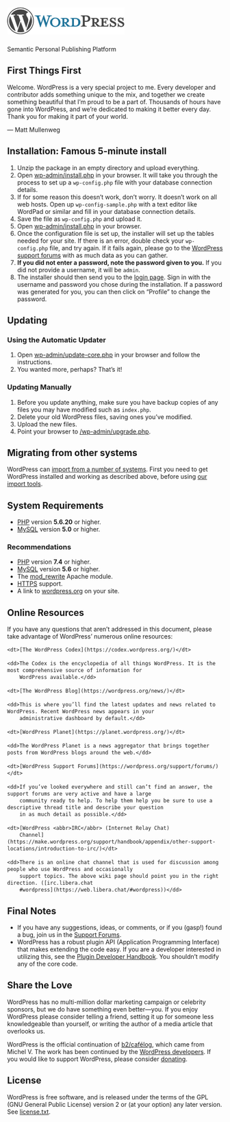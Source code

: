 # [![WordPress](wp-admin/images/wordpress-logo.png)](https://wordpress.org/)

Semantic Personal Publishing Platform

## First Things First

Welcome. WordPress is a very special project to me. Every developer and contributor adds something unique to the mix,
and together we create something beautiful that I’m proud to be a part of. Thousands of hours have gone into WordPress,
and we’re dedicated to making it better every day. Thank you for making it part of your world.

— Matt Mullenweg

## Installation: Famous 5-minute install

1. Unzip the package in an empty directory and upload everything.
2. Open <span class="file">[wp-admin/install.php](wp-admin/install.php)</span> in your browser. It will take you through
   the process to set up a `wp-config.php` file with your database connection details.
3. If for some reason this doesn’t work, don’t worry. It doesn’t work on all web hosts. Open up `wp-config-sample.php`
   with a text editor like WordPad or similar and fill in your database connection details.
4. Save the file as `wp-config.php` and upload it.
5. Open <span class="file">[wp-admin/install.php](wp-admin/install.php)</span> in your browser.
6. Once the configuration file is set up, the installer will set up the tables needed for your site. If there is an
   error, double check your `wp-config.php` file, and try again. If it fails again, please go to the [WordPress support
   forums](https://wordpress.org/support/forums/) with as much data as you can gather.
7. **If you did not enter a password, note the password given to you.** If you did not provide a username, it will be
   `admin`.
8. The installer should then send you to the [login page](wp-login.php). Sign in with the username and password you
   chose during the installation. If a password was generated for you, you can then click on “Profile” to change the
   password.

## Updating

### Using the Automatic Updater

1. Open <span class="file">[wp-admin/update-core.php](wp-admin/update-core.php)</span> in your browser and follow the
   instructions.
2. You wanted more, perhaps? That’s it!

### Updating Manually

1. Before you update anything, make sure you have backup copies of any files you may have modified such as `index.php`.
2. Delete your old WordPress files, saving ones you’ve modified.
3. Upload the new files.
4. Point your browser to <span class="file">[/wp-admin/upgrade.php](wp-admin/upgrade.php).</span>

## Migrating from other systems

WordPress can [import from a number of systems](https://wordpress.org/support/article/importing-content/). First you
need to get WordPress installed and working as described above, before using [our import tools](wp-admin/import.php).

## System Requirements

- [PHP](https://secure.php.net/) version **5.6.20** or higher.
- [MySQL](https://www.mysql.com/) version **5.0** or higher.

### Recommendations

- [PHP](https://secure.php.net/) version **7.4** or higher.
- [MySQL](https://www.mysql.com/) version **5.6** or higher.
- The [mod_rewrite](https://httpd.apache.org/docs/2.2/mod/mod_rewrite.html) Apache module.
- [HTTPS](https://wordpress.org/news/2016/12/moving-toward-ssl/) support.
- A link to [wordpress.org](https://wordpress.org/) on your site.

## Online Resources

If you have any questions that aren’t addressed in this document, please take advantage of WordPress’ numerous online
resources:

<dl>

    <dt>[The WordPress Codex](https://codex.wordpress.org/)</dt>

    <dd>The Codex is the encyclopedia of all things WordPress. It is the most comprehensive source of information for
    	WordPress available.</dd>

    <dt>[The WordPress Blog](https://wordpress.org/news/)</dt>

    <dd>This is where you’ll find the latest updates and news related to WordPress. Recent WordPress news appears in your
    	administrative dashboard by default.</dd>

    <dt>[WordPress Planet](https://planet.wordpress.org/)</dt>

    <dd>The WordPress Planet is a news aggregator that brings together posts from WordPress blogs around the web.</dd>

    <dt>[WordPress Support Forums](https://wordpress.org/support/forums/)</dt>

    <dd>If you’ve looked everywhere and still can’t find an answer, the support forums are very active and have a large
    	community ready to help. To help them help you be sure to use a descriptive thread title and describe your question
    	in as much detail as possible.</dd>

    <dt>[WordPress <abbr>IRC</abbr> (Internet Relay Chat)
    	Channel](https://make.wordpress.org/support/handbook/appendix/other-support-locations/introduction-to-irc/)</dt>

    <dd>There is an online chat channel that is used for discussion among people who use WordPress and occasionally
    	support topics. The above wiki page should point you in the right direction. ([irc.libera.chat
    	#wordpress](https://web.libera.chat/#wordpress))</dd>

</dl>

## Final Notes

- If you have any suggestions, ideas, or comments, or if you (gasp!) found a bug, join us in the [Support
  Forums](https://wordpress.org/support/forums/).
- WordPress has a robust plugin <abbr>API</abbr> (Application Programming Interface) that makes extending the code easy.
  If you are a developer interested in utilizing this, see the [Plugin Developer
  Handbook](https://developer.wordpress.org/plugins/). You shouldn’t modify any of the core code.

## Share the Love

WordPress has no multi-million dollar marketing campaign or celebrity sponsors, but we do have something even
better—you. If you enjoy WordPress please consider telling a friend, setting it up for someone less knowledgeable than
yourself, or writing the author of a media article that overlooks us.

WordPress is the official continuation of [b2/cafélog](http://cafelog.com/), which came from Michel V. The work has been
continued by the [WordPress developers](https://wordpress.org/about/). If you would like to support WordPress, please
consider [donating](https://wordpress.org/donate/).

## License

WordPress is free software, and is released under the terms of the <abbr>GPL</abbr> (GNU General Public License) version
2 or (at your option) any later version. See [license.txt](license.txt).
